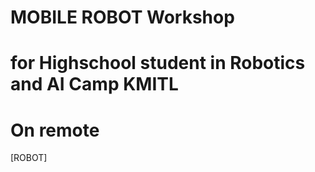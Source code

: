 # MOBILE ROBOT Workshop 
# for Highschool student in Robotics and AI Camp KMITL



# On remote 
[ROBOT]  
